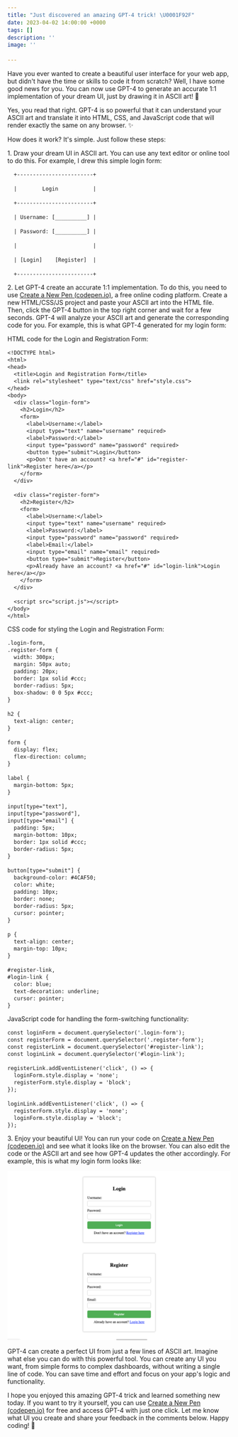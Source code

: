 ```yaml
---
title: "Just discovered an amazing GPT-4 trick! \U0001F92F"
date: 2023-04-02 14:00:00 +0000
tags: []
description: ''
image: ''

---
```

Have you ever wanted to create a beautiful user interface for your web app, but didn't have the time or skills to code it from scratch? Well, I have some good news for you. You can now use GPT-4 to generate an accurate 1:1 implementation of your dream UI, just by drawing it in ASCII art! 🎨

Yes, you read that right. GPT-4 is so powerful that it can understand your ASCII art and translate it into HTML, CSS, and JavaScript code that will render exactly the same on any browser. ✨

How does it work? It's simple. Just follow these steps:

1\. Draw your dream UI in ASCII art. You can use any text editor or online tool to do this. For example, I drew this simple login form:

      +------------------------+
    
      |        Login           |
    
      +------------------------+
    
      | Username: [__________] |
    
      | Password: [__________] |
    
      |                        |
    
      | [Login]    [Register]  |
    
      +------------------------+

2\. Let GPT-4 create an accurate 1:1 implementation. To do this, you need to use [Create a New Pen (codepen.io)](https://codepen.io/pen/), a free online coding platform. Create a new HTML/CSS/JS project and paste your ASCII art into the HTML file. Then, click the GPT-4 button in the top right corner and wait for a few seconds. GPT-4 will analyze your ASCII art and generate the corresponding code for you. For example, this is what GPT-4 generated for my login form:

HTML code for the Login and Registration Form:

    <!DOCTYPE html>
    <html>
    <head>
      <title>Login and Registration Form</title>
      <link rel="stylesheet" type="text/css" href="style.css">
    </head>
    <body>
      <div class="login-form">
        <h2>Login</h2>
        <form>
          <label>Username:</label>
          <input type="text" name="username" required>
          <label>Password:</label>
          <input type="password" name="password" required>
          <button type="submit">Login</button>
          <p>Don't have an account? <a href="#" id="register-link">Register here</a></p>
        </form>
      </div>
    
      <div class="register-form">
        <h2>Register</h2>
        <form>
          <label>Username:</label>
          <input type="text" name="username" required>
          <label>Password:</label>
          <input type="password" name="password" required>
          <label>Email:</label>
          <input type="email" name="email" required>
          <button type="submit">Register</button>
          <p>Already have an account? <a href="#" id="login-link">Login here</a></p>
        </form>
      </div>
    
      <script src="script.js"></script>
    </body>
    </html>

CSS code for styling the Login and Registration Form:

    .login-form,
    .register-form {
      width: 300px;
      margin: 50px auto;
      padding: 20px;
      border: 1px solid #ccc;
      border-radius: 5px;
      box-shadow: 0 0 5px #ccc;
    }
    
    h2 {
      text-align: center;
    }
    
    form {
      display: flex;
      flex-direction: column;
    }
    
    label {
      margin-bottom: 5px;
    }
    
    input[type="text"],
    input[type="password"],
    input[type="email"] {
      padding: 5px;
      margin-bottom: 10px;
      border: 1px solid #ccc;
      border-radius: 5px;
    }
    
    button[type="submit"] {
      background-color: #4CAF50;
      color: white;
      padding: 10px;
      border: none;
      border-radius: 5px;
      cursor: pointer;
    }
    
    p {
      text-align: center;
      margin-top: 10px;
    }
    
    #register-link,
    #login-link {
      color: blue;
      text-decoration: underline;
      cursor: pointer;
    }

JavaScript code for handling the form-switching functionality:

    const loginForm = document.querySelector('.login-form');
    const registerForm = document.querySelector('.register-form');
    const registerLink = document.querySelector('#register-link');
    const loginLink = document.querySelector('#login-link');
    
    registerLink.addEventListener('click', () => {
      loginForm.style.display = 'none';
      registerForm.style.display = 'block';
    });
    
    loginLink.addEventListener('click', () => {
      registerForm.style.display = 'none';
      loginForm.style.display = 'block';
    });

3\. Enjoy your beautiful UI! You can run your code on [Create a New Pen (codepen.io)](https://codepen.io/pen/) and see what it looks like on the browser. You can also edit the code or the ASCII art and see how GPT-4 updates the other accordingly. For example, this is what my login form looks like:

![](/uploads/screen-shot-2023-04-03-at-1-49-34-pm.png)

GPT-4 can create a perfect UI from just a few lines of ASCII art. Imagine what else you can do with this powerful tool. You can create any UI you want, from simple forms to complex dashboards, without writing a single line of code. You can save time and effort and focus on your app's logic and functionality.

I hope you enjoyed this amazing GPT-4 trick and learned something new today. If you want to try it yourself, you can use [Create a New Pen (codepen.io)](https://codepen.io/pen/) for free and access GPT-4 with just one click. Let me know what UI you create and share your feedback in the comments below. Happy coding! 🤯
